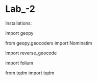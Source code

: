 # Lab_-2

Installations:

import geopy

from geopy.geocoders import Nominatim

import reverse_geocode

import folium

from tqdm import tqdm
